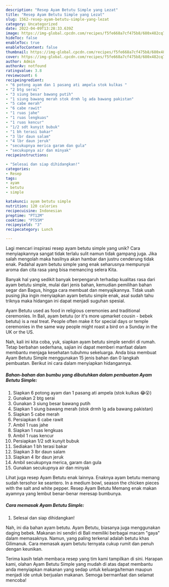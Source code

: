 ```yaml
---
description: "Resep Ayam Betutu Simple yang Lezat"
title: "Resep Ayam Betutu Simple yang Lezat"
slug: 1562-resep-ayam-betutu-simple-yang-lezat
category: Uncategorized
date: 2022-04-09T13:28:33.639Z
image: https://img-global.cpcdn.com/recipes/f5fe668a7cf475b8/680x482cq70/ayam-betutu-simple-foto-resep-utama.jpg
hideToc: false
enableToc: true
enableTocContent: false
thumbnail: https://img-global.cpcdn.com/recipes/f5fe668a7cf475b8/680x482cq70/ayam-betutu-simple-foto-resep-utama.jpg
cover: https://img-global.cpcdn.com/recipes/f5fe668a7cf475b8/680x482cq70/ayam-betutu-simple-foto-resep-utama.jpg
author: Admin
authorAv: notfound
ratingvalue: 3.8
reviewcount: 6
recipeingredient:
- "6 potong ayam dan 1 pasang ati ampela stok kulkas "
- "2 btg serai"
- "3 siung besar bawang putih"
- "1 siung bawang merah stok drmh lg ada bawang pakistan"
- "5 cabe merah"
- "6 cabe rawit"
- "1 ruas jahe"
- "1 ruas lengkuas"
- "1 ruas kencur"
- "1/2 sdt kunyit bubuk"
- "1 bh terasi bakar"
- "3 lbr daun salam"
- "4 lbr daun jeruk"
- "secukupnya merica garam dan gula"
- "secukupnya air dan minyak"
recipeinstructions:

- "Selesai dan siap dihidangkan!"
categories:
- Resep
tags:
- ayam
- betutu
- simple

katakunci: ayam betutu simple 
nutrition: 120 calories
recipecuisine: Indonesian
preptime: "PT12M"
cooktime: "PT55M"
recipeyield: "3"
recipecategory: Lunch

---
```





Lagi mencari inspirasi resep ayam betutu simple yang unik? Cara menyiapkannya sangat tidak terlalu sulit namun tidak gampang juga. Jika salah mengolah maka hasilnya akan hambar dan justru cenderung tidak enak. Padahal ayam betutu simple yang enak seharusnya mempunyai aroma dan cita rasa yang bisa memancing selera Kita.





Banyak hal yang sedikit banyak berpengaruh terhadap kualitas rasa dari ayam betutu simple, mulai dari jenis bahan, kemudian pemilihan bahan segar dan Bagus, hingga cara membuat dan menyajikannya. Tidak usah pusing jika ingin menyiapkan ayam betutu simple enak,      asal sudah tahu triknya maka hidangan ini dapat menjadi suguhan spesial.














Ayam Betutu used as food in religious ceremonies and traditional ceremonies. In Bali, ayam betutu (or it&#39;s more upmarket cousin - bebek betutu) is a real treat. People often make it for special days or temple ceremonies in the same way people might roast a bird on a Sunday in the UK or the US.






Nah, kali ini kita coba, yuk, siapkan ayam betutu simple sendiri di rumah. Tetap berbahan sederhana, sajian ini dapat memberi manfaat dalam membantu menjaga kesehatan tubuhmu sekeluarga. Anda bisa membuat Ayam Betutu Simple menggunakan 15 jenis bahan dan 0 langkah pembuatan. Berikut ini cara dalam menyiapkan hidangannya.

<!--inarticleads1-->

##### Bahan-bahan dan bumbu yang dibutuhkan dalam pembuatan Ayam Betutu Simple:

1. Siapkan 6 potong ayam dan 1 pasang ati ampela (stok kulkas 😂😮)
1. Gunakan 2 btg serai
1. Gunakan 3 siung besar bawang putih
1. Siapkan 1 siung bawang merah (stok drmh lg ada bawang pakistan)
1. Siapkan 5 cabe merah
1. Persiapkan 6 cabe rawit
1. Ambil 1 ruas jahe
1. Siapkan 1 ruas lengkuas
1. Ambil 1 ruas kencur
1. Persiapkan 1/2 sdt kunyit bubuk
1. Sediakan 1 bh terasi bakar
1. Siapkan 3 lbr daun salam
1. Siapkan 4 lbr daun jeruk
1. Ambil secukupnya merica, garam dan gula
1. Gunakan secukupnya air dan minyak


Lihat juga resep Ayam Betutu enak lainnya. Enaknya ayam betutu memang sudah tersohor ke seantero. In a medium bowl, season the chicken pieces with the salt and white pepper. Resep Ayam Betutu Memang enak makan ayamnya yang lembut benar-benar meresap bumbunya. 

<!--inarticleads2-->

##### Cara memasak Ayam Betutu Simple:


1. Selesai dan siap dihidangkan!

Nah, ini dia bahan ayam betutu. Ayam Betutu, biasanya juga menggunakan daging bebek. Makanan ini sendiri di Bali memiliki berbagai macam &#34;gaya&#34; dalam memasaknya. Namun, yang paling terkenal adalah betutu khas Gilimanuk. Cara memasak ayam betutu ternyata cukup rumit dan penuh dengan keunikan. 

Terima kasih telah membaca resep yang tim kami tampilkan di sini. Harapan kami, olahan Ayam Betutu Simple yang mudah di atas dapat membantu anda menyiapkan makanan yang sedap untuk keluarga/teman maupun menjadi ide untuk berjualan makanan. Semoga bermanfaat dan selamat mencoba!
